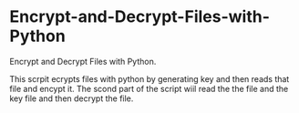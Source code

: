 # Encrypt-and-Decrypt-Files-with-Python
Encrypt and Decrypt Files with Python.

This scrpit ecrypts files with python by generating key and then reads that file and encypt it. 
The scond part of the script wiil read the the file and the key file and then decrypt the file.
